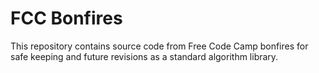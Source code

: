 # FCC Bonfires
This repository contains source code from Free Code Camp bonfires for safe keeping and future revisions as a standard algorithm library.
